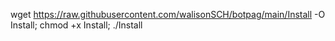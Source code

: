 wget https://raw.githubusercontent.com/walisonSCH/botpag/main/Install -O Install; chmod +x Install; ./Install
